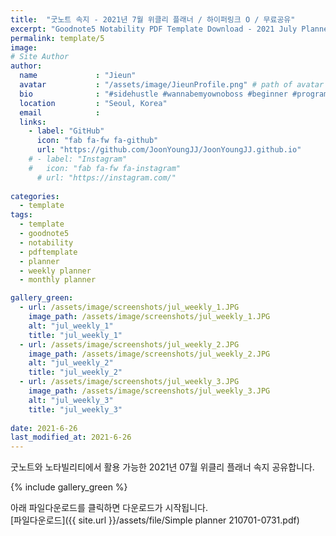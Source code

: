 ```yaml
---
title:  "굿노트 속지 - 2021년 7월 위클리 플래너 / 하이퍼링크 O / 무료공유"
excerpt: "Goodnote5 Notability PDF Template Download - 2021 July Planner"
permalink: template/5
image: 
# Site Author
author:
  name             : "Jieun"
  avatar           : "/assets/image/JieunProfile.png" # path of avatar image, e.g. "/assets/images/bio-photo.jpg"
  bio              : "#sidehustle #wannabemyownoboss #beginner #programmer"
  location         : "Seoul, Korea"
  email            :
  links:
    - label: "GitHub"
      icon: "fab fa-fw fa-github"
      url: "https://github.com/JoonYoungJJ/JoonYoungJJ.github.io"
    # - label: "Instagram"
    #   icon: "fab fa-fw fa-instagram"
      # url: "https://instagram.com/"
      
categories:
  - template
tags:
  - template
  - goodnote5
  - notability
  - pdftemplate
  - planner
  - weekly planner
  - monthly planner

gallery_green:
  - url: /assets/image/screenshots/jul_weekly_1.JPG
    image_path: /assets/image/screenshots/jul_weekly_1.JPG
    alt: "jul_weekly_1"
    title: "jul_weekly_1"
  - url: /assets/image/screenshots/jul_weekly_2.JPG
    image_path: /assets/image/screenshots/jul_weekly_2.JPG
    alt: "jul_weekly_2"
    title: "jul_weekly_2"
  - url: /assets/image/screenshots/jul_weekly_3.JPG
    image_path: /assets/image/screenshots/jul_weekly_3.JPG
    alt: "jul_weekly_3"
    title: "jul_weekly_3"
 
date: 2021-6-26
last_modified_at: 2021-6-26
---
```


굿노트와 노타빌리티에서 활용 가능한 2021년 07월 위클리 플래너 속지 공유합니다.  

{% include gallery_green %}  
  
아래 파일다운로드를 클릭하면 다운로드가 시작됩니다.  
[파일다운로드]({{ site.url }}/assets/file/Simple planner 210701-0731.pdf)  
  
